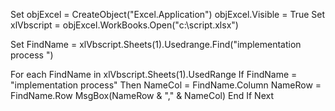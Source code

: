 Set objExcel = CreateObject("Excel.Application")
objExcel.Visible = True
Set xlVbscript = objExcel.WorkBooks.Open("c:\script.xlsx")

Set FindName = xlVbscript.Sheets(1).Usedrange.Find("implementation process ")

For each FindName in xlVbscript.Sheets(1).UsedRange
If FindName = "implementation process" Then
NameCol = FindName.Column
NameRow = FindName.Row
MsgBox(NameRow & "," & NameCol)
End If
Next
